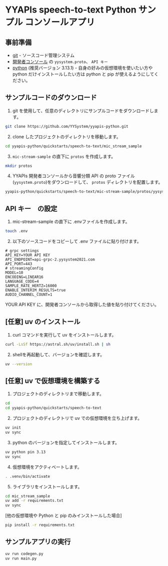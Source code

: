 # YYAPIs speech-to-text Python サンプル コンソールアプリ

## 事前準備

- [<u>git</u>](https://git-scm.com/downloads) - ソースコード管理システム
- [<u>開発者コンソール</u>](https://api-web.yysystem2021.com) の `yysystem.proto`、 `API キー`
- [<u>python</u>](https://www.python.org/downloads/) (推奨バージョン 3.13.1) - 自身の好みの仮想環境を使いたい方や python だけインストールしたい方は python と pip が使えるようにしてください。

## サンプルコードのダウンロード

1. git を使用して、任意のディレクトリにサンプルコードをダウンロードします。

```bash
git clone https://github.com/YYSystem/yyapis-python.git
```

2. clone したプロジェクトのディレクトリを移動します。

```bash
cd yyapis-python/quickstarts/speech-to-text/mic_stream_sample
```

3. `mic-stream-sample` の直下に `protos` を作成します。
```bash
mkdir protos
```

4. YYAPIs 開発者コンソールから音響分類 API の proto ファイル(`yysystem.proto`)をダウンロードして、 `protos` ディレクトリを配置します。

```bash
yyapis-python/quickstarts/speech-to-text/mic-stream-sample/protos/yysystem.proto # ← ここに配置する
```

## API キー　の設定

1. mic-stream-sample の直下に .envファイルを作成します。

```bash
touch .env
```

2. 以下のソースコードをコピーして .env ファイルに貼り付けます。

```.env
# grpc settings
API_KEY=YOUR API KEY
API_ENDPOINT=api-grpc-2.yysystem2021.com
API_PORT=443
# streamingConfig
MODEL=10
ENCODING=LINEAR16
LANGUAGE_CODE=4
SAMPLE_RATE_HERTZ=16000
ENABLE_INTERIM_RESULTS=true
AUDIO_CHANNEL_COUNT=1
```

YOUR API KEY に、開発者コンソールから取得した値を貼り付けてください。

## [任意] uv のインストール

1. curl コマンドを実行して uv をインストールします。

```bash
curl -LsSf https://astral.sh/uv/install.sh | sh
```

2. shellを再起動して、バージョンを確認します。

```bash
uv --version
```

## [任意] uv で仮想環境を構築する

1. プロジェクトのディレクトリまで移動します。

```bash
cd
cd yyapis-python/quickstarts/speech-to-text
```

2. プロジェクトのディレクトリで uv での仮想環境を立ち上げます。

```bash
uv init
uv sync
```

3. python のバージョンを指定してインストールします。

```bash
uv python pin 3.13
uv sync
```

4. 仮想環境をアクティベートします。

```bash
. .venv/bin/activate
```

5. ライブラリをインストールします。

```bash
cd mic_stream_sample
uv add -r requirements.txt
uv sync
```

[他の仮想環境や Python と pip のみインストールした場合]
```bash
pip install -r requirements.txt
```

## サンプルアプリの実行

```bash
uv run codegen.py
uv run main.py
```